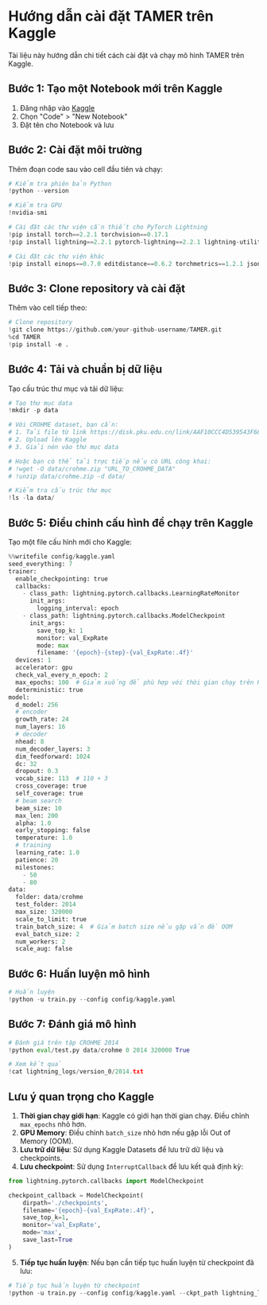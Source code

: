 # Hướng dẫn cài đặt TAMER trên Kaggle

Tài liệu này hướng dẫn chi tiết cách cài đặt và chạy mô hình TAMER trên Kaggle.

## Bước 1: Tạo một Notebook mới trên Kaggle

1. Đăng nhập vào [Kaggle](https://www.kaggle.com/)
2. Chọn "Code" > "New Notebook"
3. Đặt tên cho Notebook và lưu

## Bước 2: Cài đặt môi trường

Thêm đoạn code sau vào cell đầu tiên và chạy:

```python
# Kiểm tra phiên bản Python
!python --version

# Kiểm tra GPU
!nvidia-smi

# Cài đặt các thư viện cần thiết cho PyTorch Lightning
!pip install torch==2.2.1 torchvision==0.17.1
!pip install lightning==2.2.1 pytorch-lightning==2.2.1 lightning-utilities==0.10.0

# Cài đặt các thư viện khác
!pip install einops==0.7.0 editdistance==0.6.2 torchmetrics==1.2.1 jsonargparse[signatures]==4.27.1 typer==0.9.0 beautifulsoup4==4.12.3 lxml>=4.9.4 pandas==2.2.1
```

## Bước 3: Clone repository và cài đặt

Thêm vào cell tiếp theo:

```python
# Clone repository
!git clone https://github.com/your-github-username/TAMER.git
%cd TAMER
!pip install -e .
```

## Bước 4: Tải và chuẩn bị dữ liệu

Tạo cấu trúc thư mục và tải dữ liệu:

```python
# Tạo thư mục data
!mkdir -p data

# Với CROHME dataset, bạn cần:
# 1. Tải file từ link https://disk.pku.edu.cn/link/AAF10CCC4D539543F68847A9010C607139
# 2. Upload lên Kaggle
# 3. Giải nén vào thư mục data

# Hoặc bạn có thể tải trực tiếp nếu có URL công khai:
# !wget -O data/crohme.zip "URL_TO_CROHME_DATA"
# !unzip data/crohme.zip -d data/

# Kiểm tra cấu trúc thư mục
!ls -la data/
```

## Bước 5: Điều chỉnh cấu hình để chạy trên Kaggle

Tạo một file cấu hình mới cho Kaggle:

```python
%%writefile config/kaggle.yaml
seed_everything: 7
trainer:
  enable_checkpointing: true
  callbacks:
    - class_path: lightning.pytorch.callbacks.LearningRateMonitor
      init_args:
        logging_interval: epoch
    - class_path: lightning.pytorch.callbacks.ModelCheckpoint
      init_args:
        save_top_k: 1
        monitor: val_ExpRate
        mode: max
        filename: '{epoch}-{step}-{val_ExpRate:.4f}'
  devices: 1
  accelerator: gpu
  check_val_every_n_epoch: 2
  max_epochs: 100  # Giảm xuống để phù hợp với thời gian chạy trên Kaggle
  deterministic: true
model:
  d_model: 256
  # encoder
  growth_rate: 24
  num_layers: 16
  # decoder
  nhead: 8
  num_decoder_layers: 3
  dim_feedforward: 1024
  dc: 32
  dropout: 0.3
  vocab_size: 113  # 110 + 3
  cross_coverage: true
  self_coverage: true
  # beam search
  beam_size: 10
  max_len: 200
  alpha: 1.0
  early_stopping: false
  temperature: 1.0
  # training
  learning_rate: 1.0
  patience: 20
  milestones:
    - 50
    - 80
data:
  folder: data/crohme
  test_folder: 2014
  max_size: 320000
  scale_to_limit: true
  train_batch_size: 4  # Giảm batch size nếu gặp vấn đề OOM
  eval_batch_size: 2
  num_workers: 2
  scale_aug: false
```

## Bước 6: Huấn luyện mô hình

```python
# Huấn luyện
!python -u train.py --config config/kaggle.yaml
```

## Bước 7: Đánh giá mô hình

```python
# Đánh giá trên tập CROHME 2014
!python eval/test.py data/crohme 0 2014 320000 True

# Xem kết quả
!cat lightning_logs/version_0/2014.txt
```

## Lưu ý quan trọng cho Kaggle

1. **Thời gian chạy giới hạn**: Kaggle có giới hạn thời gian chạy. Điều chỉnh `max_epochs` nhỏ hơn.
2. **GPU Memory**: Điều chỉnh `batch_size` nhỏ hơn nếu gặp lỗi Out of Memory (OOM).
3. **Lưu trữ dữ liệu**: Sử dụng Kaggle Datasets để lưu trữ dữ liệu và checkpoints.
4. **Lưu checkpoint**: Sử dụng `InterruptCallback` để lưu kết quả định kỳ:

```python
from lightning.pytorch.callbacks import ModelCheckpoint

checkpoint_callback = ModelCheckpoint(
    dirpath='./checkpoints',
    filename='{epoch}-{val_ExpRate:.4f}',
    save_top_k=1,
    monitor='val_ExpRate',
    mode='max',
    save_last=True
)
```

5. **Tiếp tục huấn luyện**: Nếu bạn cần tiếp tục huấn luyện từ checkpoint đã lưu:

```python
# Tiếp tục huấn luyện từ checkpoint
!python -u train.py --config config/kaggle.yaml --ckpt_path lightning_logs/version_0/checkpoints/last.ckpt
``` 